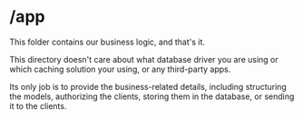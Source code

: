 # /app

This folder contains our business logic, and that's it.

This directory doesn't care about what database driver you are using or which caching solution your using, or any third-party apps.

Its only job is to provide the business-related details, including structuring the models, authorizing the clients, storing them in the database, or sending it to the clients.
